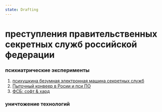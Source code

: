 ```yaml
---
state: Drafting
---
```

# преступления правительственных секретных служб российской федерации

### психиатрические эксперименты

  1. [психушкина безумная электронная машина секретных служб](/axis9/issues/ss/automated_psy_machine.md)
  2. [Пыточный конвеер в Росии и пси ПО](Zudo_and_psych_facility.md)
  3. [ФСБ: софт & хард ](/axis9/issues/ss/fss_software_hardware.md)
### уничтожение технологий
    
<!-- 71C477FD -->